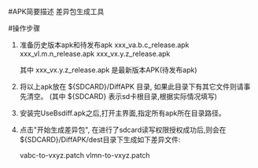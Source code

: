 #APK简要描述
 差异包生成工具

#操作步骤
1. 准备历史版本apk和待发布apk 
    xxx_va.b.c_release.apk
    xxx_vl.m.n_release.apk
    xxx_vx.y.z_release.apk

   其中 xxx_vx.y.z_release.apk 是最新版本APK(待发布apk)

2. 将以上apk放在 ${SDCARD}/DiffAPK 目录, 如果此目录下有其它文件则请事先清空。
    (其中 ${SDCARD} 表示sd卡根目录,根据实际情况填写)

3. 安装完UseBsdiff.apk之后,打开主界面,指定所有apk所在目录路径。

4. 点击"开始生成差异包", 在进行了sdcard读写权限授权成功后,则会在 ${SDCARD}/DiffAPK/dest目录下生成如下差异文件:

    vabc-to-vxyz.patch
    vlmn-to-vxyz.patch

